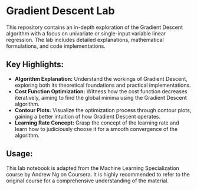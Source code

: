 # Gradient Descent Lab

This repository contains an in-depth exploration of the Gradient Descent algorithm with a focus on univariate or single-input variable linear regression. 
The lab includes detailed explanations, mathematical formulations, and code implementations.

## Key Highlights:

- **Algorithm Explanation:** Understand the workings of Gradient Descent, exploring both its theoretical foundations and practical implementations.
- **Cost Function Optimization:** Witness how the cost function decreases iteratively, aiming to find the global minima using the Gradient Descent algorithm.
- **Contour Plots:** Visualize the optimization process through contour plots, gaining a better intuition of how Gradient Descent operates.
- **Learning Rate Concept:** Grasp the concept of the learning rate and learn how to judiciously choose it for a smooth convergence of the algorithm.

## Usage:

This lab notebook is adapted from the Machine Learning Specialization course by Andrew Ng on Coursera. 
It is highly recommended to refer to the original course for a comprehensive understanding of the material.

